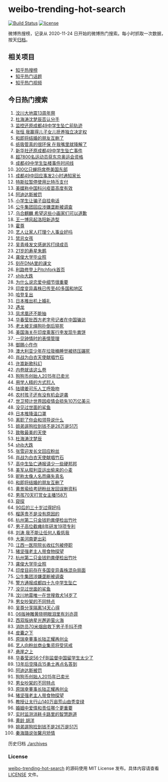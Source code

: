 # weibo-trending-hot-search

[![Build Status](https://github.com/justjavac/weibo-trending-hot-search/workflows/ci/badge.svg?branch=master)](https://github.com/justjavac/weibo-trending-hot-search/actions)
[![license](https://img.shields.io/github/license/justjavac/weibo-trending-hot-search)](https://github.com/justjavac/weibo-trending-hot-search/blob/master/LICENSE)

微博热搜榜，记录从 2020-11-24 日开始的微博热门搜索。每小时抓取一次数据，按天[归档](./archives)。

## 相关项目

- [知乎热搜榜](https://github.com/justjavac/zhihu-trending-top-search)
- [知乎热门话题](https://github.com/justjavac/zhihu-trending-hot-questions)
- [知乎热门视频](https://github.com/justjavac/zhihu-trending-hot-video)

## 今日热门搜索

<!-- BEGIN -->
<!-- 最后更新时间 Thu May 13 2021 10:19:14 GMT+0800 (China Standard Time) -->

1. [汶川大地震13周年祭](https://s.weibo.com//weibo?q=%23%E6%B1%B6%E5%B7%9D%E5%A4%A7%E5%9C%B0%E9%9C%8713%E5%91%A8%E5%B9%B4%E7%A5%AD%23&Refer=new_time)
2. [杜海涛沈梦辰否认分手](https://s.weibo.com//weibo?q=%23%E6%9D%9C%E6%B5%B7%E6%B6%9B%E6%B2%88%E6%A2%A6%E8%BE%B0%E5%90%A6%E8%AE%A4%E5%88%86%E6%89%8B%23&Refer=top)
3. [监控还原成都49中学生坠亡前轨迹](https://s.weibo.com//weibo?q=%23%E7%9B%91%E6%8E%A7%E8%BF%98%E5%8E%9F%E6%88%90%E9%83%BD49%E4%B8%AD%E5%AD%A6%E7%94%9F%E5%9D%A0%E4%BA%A1%E5%89%8D%E8%BD%A8%E8%BF%B9%23&Refer=top)
4. [张恒
   我赢得儿子女儿抚养独立决定权](https://s.weibo.com//weibo?q=%E5%BC%A0%E6%81%92%20%E6%88%91%E8%B5%A2%E5%BE%97%E5%84%BF%E5%AD%90%E5%A5%B3%E5%84%BF%E6%8A%9A%E5%85%BB%E7%8B%AC%E7%AB%8B%E5%86%B3%E5%AE%9A%E6%9D%83&Refer=top)
5. [和即将结婚的朋友互删了](https://s.weibo.com//weibo?q=%23%E5%92%8C%E5%8D%B3%E5%B0%86%E7%BB%93%E5%A9%9A%E7%9A%84%E6%9C%8B%E5%8F%8B%E4%BA%92%E5%88%A0%E4%BA%86%23&Refer=top)
6. [纸吸管真的很环保
   在我嘴里就降解了](https://s.weibo.com//weibo?q=%E7%BA%B8%E5%90%B8%E7%AE%A1%E7%9C%9F%E7%9A%84%E5%BE%88%E7%8E%AF%E4%BF%9D%20%E5%9C%A8%E6%88%91%E5%98%B4%E9%87%8C%E5%B0%B1%E9%99%8D%E8%A7%A3%E4%BA%86&Refer=top)
7. [新华社还原成都49中学生坠亡事件](https://s.weibo.com//weibo?q=%23%E6%96%B0%E5%8D%8E%E7%A4%BE%E8%BF%98%E5%8E%9F%E6%88%90%E9%83%BD49%E4%B8%AD%E5%AD%A6%E7%94%9F%E5%9D%A0%E4%BA%A1%E4%BA%8B%E4%BB%B6%23&Refer=top)
8. [超7800名运动员获东京奥运会资格](https://s.weibo.com//weibo?q=%23%E8%B6%857800%E5%90%8D%E8%BF%90%E5%8A%A8%E5%91%98%E8%8E%B7%E4%B8%9C%E4%BA%AC%E5%A5%A5%E8%BF%90%E4%BC%9A%E8%B5%84%E6%A0%BC%23&Refer=top)
9. [成都49中学生坠楼事件时间线](https://s.weibo.com//weibo?q=%23%E6%88%90%E9%83%BD49%E4%B8%AD%E5%AD%A6%E7%94%9F%E5%9D%A0%E6%A5%BC%E4%BA%8B%E4%BB%B6%E6%97%B6%E9%97%B4%E7%BA%BF%23&Refer=top)
10. [300亿只蝉将席卷美国东部](https://s.weibo.com//weibo?q=%23300%E4%BA%BF%E5%8F%AA%E8%9D%89%E5%B0%86%E5%B8%AD%E5%8D%B7%E7%BE%8E%E5%9B%BD%E4%B8%9C%E9%83%A8%23&Refer=top)
11. [成都49中回应事发2小时通知家长](https://s.weibo.com//weibo?q=%E6%88%90%E9%83%BD49%E4%B8%AD%E5%9B%9E%E5%BA%94%E4%BA%8B%E5%8F%912%E5%B0%8F%E6%97%B6%E9%80%9A%E7%9F%A5%E5%AE%B6%E9%95%BF&Refer=top)
12. [特斯拉暂停使用比特币支付](https://s.weibo.com//weibo?q=%E7%89%B9%E6%96%AF%E6%8B%89%E6%9A%82%E5%81%9C%E4%BD%BF%E7%94%A8%E6%AF%94%E7%89%B9%E5%B8%81%E6%94%AF%E4%BB%98&Refer=top)
13. [美媒称中国科兴疫苗高度有效](https://s.weibo.com//weibo?q=%23%E7%BE%8E%E5%AA%92%E7%A7%B0%E4%B8%AD%E5%9B%BD%E7%A7%91%E5%85%B4%E7%96%AB%E8%8B%97%E9%AB%98%E5%BA%A6%E6%9C%89%E6%95%88%23&Refer=top)
14. [阿迪达斯被罚](https://s.weibo.com//weibo?q=%E9%98%BF%E8%BF%AA%E8%BE%BE%E6%96%AF%E8%A2%AB%E7%BD%9A&Refer=top)
15. [小学生让骗子自挂电话](https://s.weibo.com//weibo?q=%23%E5%B0%8F%E5%AD%A6%E7%94%9F%E8%AE%A9%E9%AA%97%E5%AD%90%E8%87%AA%E6%8C%82%E7%94%B5%E8%AF%9D%23&Refer=top)
16. [公牛集团回应涉嫌垄断被调查](https://s.weibo.com//weibo?q=%23%E5%85%AC%E7%89%9B%E9%9B%86%E5%9B%A2%E5%9B%9E%E5%BA%94%E6%B6%89%E5%AB%8C%E5%9E%84%E6%96%AD%E8%A2%AB%E8%B0%83%E6%9F%A5%23&Refer=top)
17. [乌合麒麟
    希望这些小画家们可以道歉](https://s.weibo.com//weibo?q=%E4%B9%8C%E5%90%88%E9%BA%92%E9%BA%9F%20%E5%B8%8C%E6%9C%9B%E8%BF%99%E4%BA%9B%E5%B0%8F%E7%94%BB%E5%AE%B6%E4%BB%AC%E5%8F%AF%E4%BB%A5%E9%81%93%E6%AD%89&Refer=top)
18. [王一博风起洛阳新造型](https://s.weibo.com//weibo?q=%23%E7%8E%8B%E4%B8%80%E5%8D%9A%E9%A3%8E%E8%B5%B7%E6%B4%9B%E9%98%B3%E6%96%B0%E9%80%A0%E5%9E%8B%23&Refer=top)
19. [霍尊](https://s.weibo.com//weibo?q=%E9%9C%8D%E5%B0%8A&Refer=top)
20. [艺人让家人打理个人事业好吗](https://s.weibo.com//weibo?q=%23%E8%89%BA%E4%BA%BA%E8%AE%A9%E5%AE%B6%E4%BA%BA%E6%89%93%E7%90%86%E4%B8%AA%E4%BA%BA%E4%BA%8B%E4%B8%9A%E5%A5%BD%E5%90%97%23&Refer=top)
21. [禁忌女孩](https://s.weibo.com//weibo?q=%E7%A6%81%E5%BF%8C%E5%A5%B3%E5%AD%A9&Refer=top)
22. [吴青峰发文感谢苏打绿成员](https://s.weibo.com//weibo?q=%23%E5%90%B4%E9%9D%92%E5%B3%B0%E5%8F%91%E6%96%87%E6%84%9F%E8%B0%A2%E8%8B%8F%E6%89%93%E7%BB%BF%E6%88%90%E5%91%98%23&Refer=top)
23. [21岁的寿星朱鹮](https://s.weibo.com//weibo?q=%2321%E5%B2%81%E7%9A%84%E5%AF%BF%E6%98%9F%E6%9C%B1%E9%B9%AE%23&Refer=top)
24. [龚俊大学毕业照](https://s.weibo.com//weibo?q=%23%E9%BE%9A%E4%BF%8A%E5%A4%A7%E5%AD%A6%E6%AF%95%E4%B8%9A%E7%85%A7%23&Refer=top)
25. [刻在DNA里的课文](https://s.weibo.com//weibo?q=%23%E5%88%BB%E5%9C%A8DNA%E9%87%8C%E7%9A%84%E8%AF%BE%E6%96%87%23&Refer=top)
26. [利路修登上Pitchfork首页](https://s.weibo.com//weibo?q=%23%E5%88%A9%E8%B7%AF%E4%BF%AE%E7%99%BB%E4%B8%8APitchfork%E9%A6%96%E9%A1%B5%23&Refer=top)
27. [shib大跌](https://s.weibo.com//weibo?q=%23shib%E5%A4%A7%E8%B7%8C%23&Refer=top)
28. [为什么说恋爱中细节很重要](https://s.weibo.com//weibo?q=%23%E4%B8%BA%E4%BB%80%E4%B9%88%E8%AF%B4%E6%81%8B%E7%88%B1%E4%B8%AD%E7%BB%86%E8%8A%82%E5%BE%88%E9%87%8D%E8%A6%81%23&Refer=top)
29. [印度变异毒株已传至40多国和地区](https://s.weibo.com//weibo?q=%23%E5%8D%B0%E5%BA%A6%E5%8F%98%E5%BC%82%E6%AF%92%E6%A0%AA%E5%B7%B2%E4%BC%A0%E8%87%B340%E5%A4%9A%E5%9B%BD%E5%92%8C%E5%9C%B0%E5%8C%BA%23&Refer=top)
30. [哈登复出](https://s.weibo.com//weibo?q=%23%E5%93%88%E7%99%BB%E5%A4%8D%E5%87%BA%23&Refer=top)
31. [日本推出机上婚礼](https://s.weibo.com//weibo?q=%23%E6%97%A5%E6%9C%AC%E6%8E%A8%E5%87%BA%E6%9C%BA%E4%B8%8A%E5%A9%9A%E7%A4%BC%23&Refer=top)
32. [遇龙](https://s.weibo.com//weibo?q=%E9%81%87%E9%BE%99&Refer=top)
33. [凤求凰还不能抽](https://s.weibo.com//weibo?q=%E5%87%A4%E6%B1%82%E5%87%B0%E8%BF%98%E4%B8%8D%E8%83%BD%E6%8A%BD&Refer=top)
34. [华春莹批西方老字号记者在中国骗访](https://s.weibo.com//weibo?q=%23%E5%8D%8E%E6%98%A5%E8%8E%B9%E6%89%B9%E8%A5%BF%E6%96%B9%E8%80%81%E5%AD%97%E5%8F%B7%E8%AE%B0%E8%80%85%E5%9C%A8%E4%B8%AD%E5%9B%BD%E9%AA%97%E8%AE%BF%23&Refer=top)
35. [老太被无绳狗扑倒后猝死](https://s.weibo.com//weibo?q=%E8%80%81%E5%A4%AA%E8%A2%AB%E6%97%A0%E7%BB%B3%E7%8B%97%E6%89%91%E5%80%92%E5%90%8E%E7%8C%9D%E6%AD%BB&Refer=top)
36. [美国海关在印度乘客行李发现牛粪饼](https://s.weibo.com//weibo?q=%23%E7%BE%8E%E5%9B%BD%E6%B5%B7%E5%85%B3%E5%9C%A8%E5%8D%B0%E5%BA%A6%E4%B9%98%E5%AE%A2%E8%A1%8C%E6%9D%8E%E5%8F%91%E7%8E%B0%E7%89%9B%E7%B2%AA%E9%A5%BC%23&Refer=top)
37. [一见钟情时的表情管理](https://s.weibo.com//weibo?q=%23%E4%B8%80%E8%A7%81%E9%92%9F%E6%83%85%E6%97%B6%E7%9A%84%E8%A1%A8%E6%83%85%E7%AE%A1%E7%90%86%23&Refer=top)
38. [御赐小仵作](https://s.weibo.com//weibo?q=%E5%BE%A1%E8%B5%90%E5%B0%8F%E4%BB%B5%E4%BD%9C&Refer=top)
39. [澳大利亚少年在垃圾桶睡觉被挤压碾死](https://s.weibo.com//weibo?q=%E6%BE%B3%E5%A4%A7%E5%88%A9%E4%BA%9A%E5%B0%91%E5%B9%B4%E5%9C%A8%E5%9E%83%E5%9C%BE%E6%A1%B6%E7%9D%A1%E8%A7%89%E8%A2%AB%E6%8C%A4%E5%8E%8B%E7%A2%BE%E6%AD%BB&Refer=top)
40. [肖战为白衣天使献唱竹石](https://s.weibo.com//weibo?q=%23%E8%82%96%E6%88%98%E4%B8%BA%E7%99%BD%E8%A1%A3%E5%A4%A9%E4%BD%BF%E7%8C%AE%E5%94%B1%E7%AB%B9%E7%9F%B3%23&Refer=top)
41. [许嵩新歌科幻](https://s.weibo.com//weibo?q=%23%E8%AE%B8%E5%B5%A9%E6%96%B0%E6%AD%8C%E7%A7%91%E5%B9%BB%23&Refer=top)
42. [内卷就该这么卷](https://s.weibo.com//weibo?q=%23%E5%86%85%E5%8D%B7%E5%B0%B1%E8%AF%A5%E8%BF%99%E4%B9%88%E5%8D%B7%23&Refer=top)
43. [狗狗币创始人2015年已卖光](https://s.weibo.com//weibo?q=%E7%8B%97%E7%8B%97%E5%B8%81%E5%88%9B%E5%A7%8B%E4%BA%BA2015%E5%B9%B4%E5%B7%B2%E5%8D%96%E5%85%89&Refer=top)
44. [用学人精的方式怼人](https://s.weibo.com//weibo?q=%23%E7%94%A8%E5%AD%A6%E4%BA%BA%E7%B2%BE%E7%9A%84%E6%96%B9%E5%BC%8F%E6%80%BC%E4%BA%BA%23&Refer=top)
45. [陆啸姜可乐人工呼吸吻](https://s.weibo.com//weibo?q=%23%E9%99%86%E5%95%B8%E5%A7%9C%E5%8F%AF%E4%B9%90%E4%BA%BA%E5%B7%A5%E5%91%BC%E5%90%B8%E5%90%BB%23&Refer=top)
46. [农村孩子还有没有机会逆袭](https://s.weibo.com//weibo?q=%E5%86%9C%E6%9D%91%E5%AD%A9%E5%AD%90%E8%BF%98%E6%9C%89%E6%B2%A1%E6%9C%89%E6%9C%BA%E4%BC%9A%E9%80%86%E8%A2%AD&Refer=top)
47. [世卫预计世界因疫情会损失10万亿美元](https://s.weibo.com//weibo?q=%23%E4%B8%96%E5%8D%AB%E9%A2%84%E8%AE%A1%E4%B8%96%E7%95%8C%E5%9B%A0%E7%96%AB%E6%83%85%E4%BC%9A%E6%8D%9F%E5%A4%B110%E4%B8%87%E4%BA%BF%E7%BE%8E%E5%85%83%23&Refer=top)
48. [没见过世面的鲨鱼](https://s.weibo.com//weibo?q=%23%E6%B2%A1%E8%A7%81%E8%BF%87%E4%B8%96%E9%9D%A2%E7%9A%84%E9%B2%A8%E9%B1%BC%23&Refer=top)
49. [日本推降温口罩](https://s.weibo.com//weibo?q=%23%E6%97%A5%E6%9C%AC%E6%8E%A8%E9%99%8D%E6%B8%A9%E5%8F%A3%E7%BD%A9%23&Refer=top)
50. [离职了你会和领导说什么](https://s.weibo.com//weibo?q=%23%E7%A6%BB%E8%81%8C%E4%BA%86%E4%BD%A0%E4%BC%9A%E5%92%8C%E9%A2%86%E5%AF%BC%E8%AF%B4%E4%BB%80%E4%B9%88%23&Refer=top)
51. [姐弟遛狗捡到钱不是26万是51万](https://s.weibo.com//weibo?q=%23%E5%A7%90%E5%BC%9F%E9%81%9B%E7%8B%97%E6%8D%A1%E5%88%B0%E9%92%B1%E4%B8%8D%E6%98%AF26%E4%B8%87%E6%98%AF51%E4%B8%87%23&Refer=top)
52. [致敬最美的天使](https://s.weibo.com//weibo?q=%23%E8%87%B4%E6%95%AC%E6%9C%80%E7%BE%8E%E7%9A%84%E5%A4%A9%E4%BD%BF%23&Refer=new_time)
53. [杜海涛沈梦辰](https://s.weibo.com//weibo?q=%23%E6%9D%9C%E6%B5%B7%E6%B6%9B%E6%B2%88%E6%A2%A6%E8%BE%B0%23&Refer=top)
54. [shib大跌](https://s.weibo.com//weibo?q=shib%E5%A4%A7%E8%B7%8C&Refer=top)
55. [张雪迎发长文回应粉丝](https://s.weibo.com//weibo?q=%23%E5%BC%A0%E9%9B%AA%E8%BF%8E%E5%8F%91%E9%95%BF%E6%96%87%E5%9B%9E%E5%BA%94%E7%B2%89%E4%B8%9D%23&Refer=top)
56. [肖战为白衣天使献唱竹石](https://s.weibo.com//weibo?q=%E8%82%96%E6%88%98%E4%B8%BA%E7%99%BD%E8%A1%A3%E5%A4%A9%E4%BD%BF%E7%8C%AE%E5%94%B1%E7%AB%B9%E7%9F%B3&Refer=top)
57. [高中生坠亡通报请少一些硬邦邦](https://s.weibo.com//weibo?q=%23%E9%AB%98%E4%B8%AD%E7%94%9F%E5%9D%A0%E4%BA%A1%E9%80%9A%E6%8A%A5%E8%AF%B7%E5%B0%91%E4%B8%80%E4%BA%9B%E7%A1%AC%E9%82%A6%E9%82%A6%23&Refer=top)
58. [美军从叙利亚运出偷来的小麦](https://s.weibo.com//weibo?q=%E7%BE%8E%E5%86%9B%E4%BB%8E%E5%8F%99%E5%88%A9%E4%BA%9A%E8%BF%90%E5%87%BA%E5%81%B7%E6%9D%A5%E7%9A%84%E5%B0%8F%E9%BA%A6&Refer=top)
59. [昵称太像人名而痛失真名](https://s.weibo.com//weibo?q=%23%E6%98%B5%E7%A7%B0%E5%A4%AA%E5%83%8F%E4%BA%BA%E5%90%8D%E8%80%8C%E7%97%9B%E5%A4%B1%E7%9C%9F%E5%90%8D%23&Refer=top)
60. [和即将结婚的朋友互删了](https://s.weibo.com//weibo?q=%E5%92%8C%E5%8D%B3%E5%B0%86%E7%BB%93%E5%A9%9A%E7%9A%84%E6%9C%8B%E5%8F%8B%E4%BA%92%E5%88%A0%E4%BA%86&Refer=top)
61. [黄景瑜给考研粉丝发回误删资料](https://s.weibo.com//weibo?q=%23%E9%BB%84%E6%99%AF%E7%91%9C%E7%BB%99%E8%80%83%E7%A0%94%E7%B2%89%E4%B8%9D%E5%8F%91%E5%9B%9E%E8%AF%AF%E5%88%A0%E8%B5%84%E6%96%99%23&Refer=top)
62. [男孩70天打赏女主播158万](https://s.weibo.com//weibo?q=%23%E7%94%B7%E5%AD%A970%E5%A4%A9%E6%89%93%E8%B5%8F%E5%A5%B3%E4%B8%BB%E6%92%AD158%E4%B8%87%23&Refer=top)
63. [窥探](https://s.weibo.com//weibo?q=%E7%AA%A5%E6%8E%A2&Refer=top)
64. [90后的三十岁过得好吗](https://s.weibo.com//weibo?q=%2390%E5%90%8E%E7%9A%84%E4%B8%89%E5%8D%81%E5%B2%81%E8%BF%87%E5%BE%97%E5%A5%BD%E5%90%97%23&Refer=top)
65. [榴莲贵不是没有原因的](https://s.weibo.com//weibo?q=%23%E6%A6%B4%E8%8E%B2%E8%B4%B5%E4%B8%8D%E6%98%AF%E6%B2%A1%E6%9C%89%E5%8E%9F%E5%9B%A0%E7%9A%84%23&Refer=top)
66. [杭州第二只金钱豹粪便检出竹叶](https://s.weibo.com//weibo?q=%E6%9D%AD%E5%B7%9E%E7%AC%AC%E4%BA%8C%E5%8F%AA%E9%87%91%E9%92%B1%E8%B1%B9%E7%B2%AA%E4%BE%BF%E6%A3%80%E5%87%BA%E7%AB%B9%E5%8F%B6&Refer=top)
67. [男子高位截瘫8年研发19项专利](https://s.weibo.com//weibo?q=%23%E7%94%B7%E5%AD%90%E9%AB%98%E4%BD%8D%E6%88%AA%E7%98%AB8%E5%B9%B4%E7%A0%94%E5%8F%9119%E9%A1%B9%E4%B8%93%E5%88%A9%23&Refer=top)
68. [刘涛 我不能让任何人看低我](https://s.weibo.com//weibo?q=%E5%88%98%E6%B6%9B%20%E6%88%91%E4%B8%8D%E8%83%BD%E8%AE%A9%E4%BB%BB%E4%BD%95%E4%BA%BA%E7%9C%8B%E4%BD%8E%E6%88%91&Refer=top)
69. [大美河南更出彩](https://s.weibo.com//weibo?q=%23%E5%A4%A7%E7%BE%8E%E6%B2%B3%E5%8D%97%E6%9B%B4%E5%87%BA%E5%BD%A9%23&Refer=new_time)
70. [江西一医院院长收红包被停职](https://s.weibo.com//weibo?q=%23%E6%B1%9F%E8%A5%BF%E4%B8%80%E5%8C%BB%E9%99%A2%E9%99%A2%E9%95%BF%E6%94%B6%E7%BA%A2%E5%8C%85%E8%A2%AB%E5%81%9C%E8%81%8C%23&Refer=top)
71. [猪坚强老主人带食物探望](https://s.weibo.com//weibo?q=%23%E7%8C%AA%E5%9D%9A%E5%BC%BA%E8%80%81%E4%B8%BB%E4%BA%BA%E5%B8%A6%E9%A3%9F%E7%89%A9%E6%8E%A2%E6%9C%9B%23&Refer=top)
72. [杭州第二只金钱豹粪便检出竹叶](https://s.weibo.com//weibo?q=%23%E6%9D%AD%E5%B7%9E%E7%AC%AC%E4%BA%8C%E5%8F%AA%E9%87%91%E9%92%B1%E8%B1%B9%E7%B2%AA%E4%BE%BF%E6%A3%80%E5%87%BA%E7%AB%B9%E5%8F%B6%23&Refer=top)
73. [龚俊大学毕业照](https://s.weibo.com//weibo?q=%E9%BE%9A%E4%BF%8A%E5%A4%A7%E5%AD%A6%E6%AF%95%E4%B8%9A%E7%85%A7&Refer=top)
74. [印度目前存在多国变异毒株混杂局面](https://s.weibo.com//weibo?q=%23%E5%8D%B0%E5%BA%A6%E7%9B%AE%E5%89%8D%E5%AD%98%E5%9C%A8%E5%A4%9A%E5%9B%BD%E5%8F%98%E5%BC%82%E6%AF%92%E6%A0%AA%E6%B7%B7%E6%9D%82%E5%B1%80%E9%9D%A2%23&Refer=top)
75. [公牛集团涉嫌垄断被调查](https://s.weibo.com//weibo?q=%23%E5%85%AC%E7%89%9B%E9%9B%86%E5%9B%A2%E6%B6%89%E5%AB%8C%E5%9E%84%E6%96%AD%E8%A2%AB%E8%B0%83%E6%9F%A5%23&Refer=top)
76. [警方通报成都四十九中学生坠亡](https://s.weibo.com//weibo?q=%23%E8%AD%A6%E6%96%B9%E9%80%9A%E6%8A%A5%E6%88%90%E9%83%BD%E5%9B%9B%E5%8D%81%E4%B9%9D%E4%B8%AD%E5%AD%A6%E7%94%9F%E5%9D%A0%E4%BA%A1%23&Refer=top)
77. [没见过世面的鲨鱼](https://s.weibo.com//weibo?q=%E6%B2%A1%E8%A7%81%E8%BF%87%E4%B8%96%E9%9D%A2%E7%9A%84%E9%B2%A8%E9%B1%BC&Refer=top)
78. [汶川地震唯一在世搜救犬14岁了](https://s.weibo.com//weibo?q=%23%E6%B1%B6%E5%B7%9D%E5%9C%B0%E9%9C%87%E5%94%AF%E4%B8%80%E5%9C%A8%E4%B8%96%E6%90%9C%E6%95%91%E7%8A%AC14%E5%B2%81%E4%BA%86%23&Refer=top)
79. [男女吵架的不同特点](https://s.weibo.com//weibo?q=%23%E7%94%B7%E5%A5%B3%E5%90%B5%E6%9E%B6%E7%9A%84%E4%B8%8D%E5%90%8C%E7%89%B9%E7%82%B9%23&Refer=top)
80. [吴尊分享隔离14天心得](https://s.weibo.com//weibo?q=%23%E5%90%B4%E5%B0%8A%E5%88%86%E4%BA%AB%E9%9A%94%E7%A6%BB14%E5%A4%A9%E5%BF%83%E5%BE%97%23&Refer=top)
81. [06版神雕黄晓明眼泪里有刘亦菲](https://s.weibo.com//weibo?q=%2306%E7%89%88%E7%A5%9E%E9%9B%95%E9%BB%84%E6%99%93%E6%98%8E%E7%9C%BC%E6%B3%AA%E9%87%8C%E6%9C%89%E5%88%98%E4%BA%A6%E8%8F%B2%23&Refer=top)
82. [西双版纳星光邂逅萤火海](https://s.weibo.com//weibo?q=%23%E8%A5%BF%E5%8F%8C%E7%89%88%E7%BA%B3%E6%98%9F%E5%85%89%E9%82%82%E9%80%85%E8%90%A4%E7%81%AB%E6%B5%B7%23&Refer=top)
83. [消防员70米烟囱救下男子手抖不停](https://s.weibo.com//weibo?q=%23%E6%B6%88%E9%98%B2%E5%91%9870%E7%B1%B3%E7%83%9F%E5%9B%B1%E6%95%91%E4%B8%8B%E7%94%B7%E5%AD%90%E6%89%8B%E6%8A%96%E4%B8%8D%E5%81%9C%23&Refer=top)
84. [皮囊之下](https://s.weibo.com//weibo?q=%E7%9A%AE%E5%9B%8A%E4%B9%8B%E4%B8%8B&Refer=top)
85. [原瑞幸董事长陆正耀再创业](https://s.weibo.com//weibo?q=%E5%8E%9F%E7%91%9E%E5%B9%B8%E8%91%A3%E4%BA%8B%E9%95%BF%E9%99%86%E6%AD%A3%E8%80%80%E5%86%8D%E5%88%9B%E4%B8%9A&Refer=top)
86. [艺人向粉丝商业集资将受惩戒](https://s.weibo.com//weibo?q=%23%E8%89%BA%E4%BA%BA%E5%90%91%E7%B2%89%E4%B8%9D%E5%95%86%E4%B8%9A%E9%9B%86%E8%B5%84%E5%B0%86%E5%8F%97%E6%83%A9%E6%88%92%23&Refer=top)
87. [悬崖之上](https://s.weibo.com//weibo?q=%E6%82%AC%E5%B4%96%E4%B9%8B%E4%B8%8A&Refer=top)
88. [华春莹说56个FBI监督中国留学生太少了](https://s.weibo.com//weibo?q=%23%E5%8D%8E%E6%98%A5%E8%8E%B9%E8%AF%B456%E4%B8%AAFBI%E7%9B%91%E7%9D%A3%E4%B8%AD%E5%9B%BD%E7%95%99%E5%AD%A6%E7%94%9F%E5%A4%AA%E5%B0%91%E4%BA%86%23&Refer=top)
89. [13年后空降兵15勇士再点名答到](https://s.weibo.com//weibo?q=%2313%E5%B9%B4%E5%90%8E%E7%A9%BA%E9%99%8D%E5%85%B515%E5%8B%87%E5%A3%AB%E5%86%8D%E7%82%B9%E5%90%8D%E7%AD%94%E5%88%B0%23&Refer=new_time)
90. [阿迪达斯被罚](https://s.weibo.com//weibo?q=%23%E9%98%BF%E8%BF%AA%E8%BE%BE%E6%96%AF%E8%A2%AB%E7%BD%9A%23&Refer=top)
91. [狗狗币创始人2015年已卖光](https://s.weibo.com//weibo?q=%23%E7%8B%97%E7%8B%97%E5%B8%81%E5%88%9B%E5%A7%8B%E4%BA%BA2015%E5%B9%B4%E5%B7%B2%E5%8D%96%E5%85%89%23&Refer=top)
92. [男女吵架的不同特点](https://s.weibo.com//weibo?q=%E7%94%B7%E5%A5%B3%E5%90%B5%E6%9E%B6%E7%9A%84%E4%B8%8D%E5%90%8C%E7%89%B9%E7%82%B9&Refer=top)
93. [原瑞幸董事长陆正耀再创业](https://s.weibo.com//weibo?q=%23%E5%8E%9F%E7%91%9E%E5%B9%B8%E8%91%A3%E4%BA%8B%E9%95%BF%E9%99%86%E6%AD%A3%E8%80%80%E5%86%8D%E5%88%9B%E4%B8%9A%23&Refer=top)
94. [猪坚强老主人带食物探望](https://s.weibo.com//weibo?q=%E7%8C%AA%E5%9D%9A%E5%BC%BA%E8%80%81%E4%B8%BB%E4%BA%BA%E5%B8%A6%E9%A3%9F%E7%89%A9%E6%8E%A2%E6%9C%9B&Refer=top)
95. [教授让太行山140万亩荒山由秃变绿](https://s.weibo.com//weibo?q=%23%E6%95%99%E6%8E%88%E8%AE%A9%E5%A4%AA%E8%A1%8C%E5%B1%B1140%E4%B8%87%E4%BA%A9%E8%8D%92%E5%B1%B1%E7%94%B1%E7%A7%83%E5%8F%98%E7%BB%BF%23&Refer=top)
96. [婚姻中爱情和责任哪个更重要](https://s.weibo.com//weibo?q=%23%E5%A9%9A%E5%A7%BB%E4%B8%AD%E7%88%B1%E6%83%85%E5%92%8C%E8%B4%A3%E4%BB%BB%E5%93%AA%E4%B8%AA%E6%9B%B4%E9%87%8D%E8%A6%81%23&Refer=top)
97. [实时监测消耗卡路里的智慧跑道](https://s.weibo.com//weibo?q=%E5%AE%9E%E6%97%B6%E7%9B%91%E6%B5%8B%E6%B6%88%E8%80%97%E5%8D%A1%E8%B7%AF%E9%87%8C%E7%9A%84%E6%99%BA%E6%85%A7%E8%B7%91%E9%81%93&Refer=top)
98. [黄龄 胡洋](https://s.weibo.com//weibo?q=%E9%BB%84%E9%BE%84%20%E8%83%A1%E6%B4%8B&Refer=top)
99. [姐弟遛狗捡到钱不是26万是51万](https://s.weibo.com//weibo?q=%E5%A7%90%E5%BC%9F%E9%81%9B%E7%8B%97%E6%8D%A1%E5%88%B0%E9%92%B1%E4%B8%8D%E6%98%AF26%E4%B8%87%E6%98%AF51%E4%B8%87&Refer=top)
100. [秦海璐说张馨月矫情](https://s.weibo.com//weibo?q=%23%E7%A7%A6%E6%B5%B7%E7%92%90%E8%AF%B4%E5%BC%A0%E9%A6%A8%E6%9C%88%E7%9F%AB%E6%83%85%23&Refer=top)

<!-- END -->

历史归档 [./archives](./archives)

### License

[weibo-trending-hot-search](https://github.com/justjavac/weibo-trending-hot-search)
的源码使用 MIT License 发布。具体内容请查看 [LICENSE](./LICENSE) 文件。
